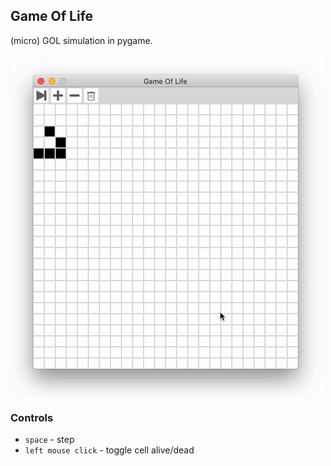 ## Game Of Life

(micro) GOL simulation in pygame.

<img align="center" src="docs/demo.gif">

### Controls
- `space` - step
- `left mouse click` - toggle cell alive/dead